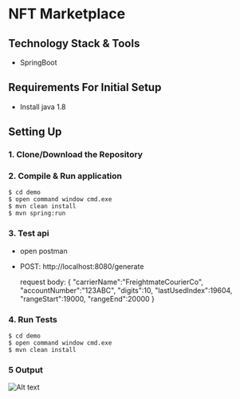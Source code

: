 # NFT Marketplace

## Technology Stack & Tools

- SpringBoot
## Requirements For Initial Setup
- Install java 1.8

## Setting Up
### 1. Clone/Download the Repository 

### 2. Compile & Run application
```
$ cd demo
$ open command window cmd.exe
$ mvn clean install 
$ mvn spring:run 
```


### 3. Test api 

- open postman
- POST: http://localhost:8080/generate  

   request body:
  {
  "carrierName":"FreightmateCourierCo",
  "accountNumber":"123ABC",
  "digits":10,
  "lastUsedIndex":19604,
  "rangeStart":19000,
  "rangeEnd":20000
}
   
   


### 4. Run Tests
```
$ cd demo
$ open command window cmd.exe
$ mvn clean install 
```


### 5 Output

![Alt text](/demo/images/Capture.png?raw=true "Output Postman")